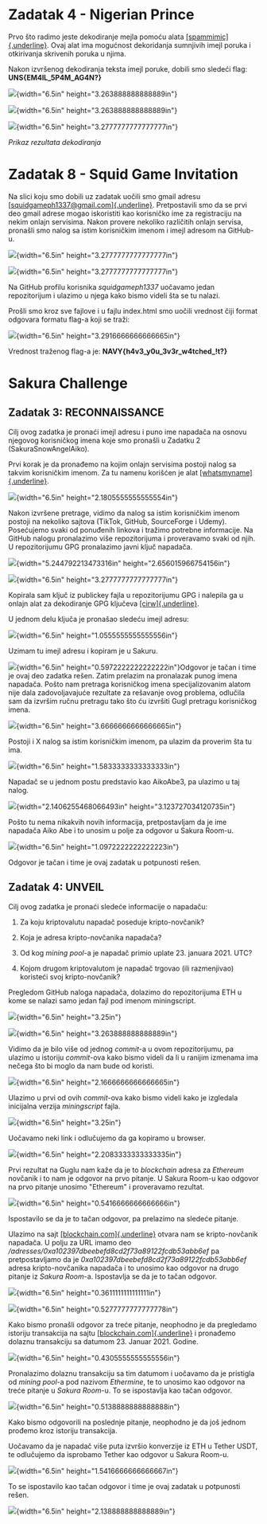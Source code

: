 # Zadatak 4 - Nigerian Prince

Prvo što radimo jeste dekodiranje mejla pomoću alata
[[spammimic]{.underline}](https://www.spammimic.com/decode.cgi). Ovaj
alat ima mogućnost dekoridanja sumnjivih imejl poruka i otkirivanja
skrivenih poruka u njima.

Nakon izvršenog dekodiranja teksta imejl poruke, dobili smo sledeći
flag: **UNS{EM4IL_5P4M_AG4N?}**

![](images/media/image20.png){width="6.5in"
height="3.263888888888889in"}

![](images/media/image6.png){width="6.5in" height="3.263888888888889in"}

![](images/media/image16.png){width="6.5in"
height="3.2777777777777777in"}

*Prikaz rezultata dekodiranja*

# Zadatak 8 - Squid Game Invitation

Na slici koju smo dobili uz zadatak uočili smo gmail adresu
[[squidgameph1337@gmail.com]{.underline}](mailto:squidgameph1337@gmail.com).
Pretpostavili smo da se prvi deo gmail adrese mogao iskoristiti kao
korisničko ime za registraciju na nekim onlajn servisima. Nakon provere
nekoliko različitih onlajn servisa, pronašli smo nalog sa istim
korisničkim imenom i imejl adresom na GitHub-u.

![](images/media/image22.png){width="6.5in"
height="3.2777777777777777in"}

![](images/media/image3.png){width="6.5in"
height="3.2777777777777777in"}

Na GitHub profilu korisnika *squidgameph1337* uočavamo jedan
repozitorijum i ulazimo u njega kako bismo videli šta se tu nalazi.

Prošli smo kroz sve fajlove i u fajlu index.html smo uočili vrednost
čiji format odgovara formatu flag-a koji se traži:

![](images/media/image25.png){width="6.5in"
height="3.2916666666666665in"}

Vrednost traženog flag-a je: **NAVY{h4v3_y0u_3v3r_w4tched\_!t?}**

# Sakura Challenge

## Zadatak 3: RECONNAISSANCE

Cilj ovog zadatka je pronaći imejl adresu i puno ime napadača na osnovu
njegovog korisničkog imena koje smo pronašli u Zadatku 2
(SakuraSnowAngelAiko).

Prvi korak je da pronađemo na kojim onlajn servisima postoji nalog sa
takvim korisničkim imenom. Za tu namenu korišćen je alat
[[whatsmyname]{.underline}](https://whatsmyname.me/).

![](images/media/image17.png){width="6.5in"
height="2.1805555555555554in"}

Nakon izvršene pretrage, vidimo da nalog sa istim korisničkim imenom
postoji na nekoliko sajtova (TikTok, GitHub, SourceForge i Udemy).
Posećujemo svaki od ponuđenih linkova i tražimo potrebne informacije. Na
GitHub nalogu pronalazimo više repozitorijuma i proveravamo svaki od
njih. U repozitorijumu GPG pronalazimo javni ključ napadača.

![](images/media/image23.png){width="5.244792213473316in"
height="2.656015966754156in"}

![](images/media/image11.png){width="6.5in"
height="3.2777777777777777in"}

Kopirala sam ključ iz publickey fajla u repozitorijumu GPG i nalepila ga
u onlajn alat za dekodiranje GPG ključeva
[[cirw]{.underline}](https://cirw.in/gpg-decoder/).

U jednom delu ključa je pronašao sledeću imejl adresu:

![](images/media/image19.png){width="6.5in"
height="1.0555555555555556in"}

Uzimam tu imejl adresu i kopiram je u Sakuru.

![](images/media/image14.png){width="6.5in"
height="0.5972222222222222in"}Odgovor je tačan i time je ovaj deo
zadatka rešen. Zatim prelazim na pronalazak punog imena napadača. Pošto
nam pretraga korisničkog imena specijalizovanim alatom nije dala
zadovoljavajuće rezultate za rešavanje ovog problema, odlučila sam da
izvršim ručnu pretragu tako što ću izvršiti Gugl pretragu korisničkog
imena.

![](images/media/image1.png){width="6.5in"
height="3.6666666666666665in"}

Postoji i X nalog sa istim korisničkim imenom, pa ulazim da proverim šta
tu ima.

![](images/media/image26.png){width="6.5in"
height="1.5833333333333333in"}

Napadač se u jednom postu predstavio kao AikoAbe3, pa ulazimo u taj
nalog.

![](images/media/image24.png){width="2.1406255468066493in"
height="3.123727034120735in"}

Pošto tu nema nikakvih novih informacija, pretpostavljam da je ime
napadača Aiko Abe i to unosim u polje za odgovor u Sakura Room-u.

![](images/media/image10.png){width="6.5in"
height="1.0972222222222223in"}

Odgovor je tačan i time je ovaj zadatak u potpunosti rešen.

## Zadatak 4: UNVEIL

Cilj ovog zadatka je pronaći sledeće informacije o napadaču:

1.  Za koju kriptovalutu napadač poseduje kripto-novčanik?

2.  Koja je adresa kripto-novčanika napadača?

3.  Od kog *mining pool*-a je napadač primio uplate 23. januara 2021.
    UTC?

4.  Kojom drugom kriptovalutom je napadač trgovao (ili razmenjivao)
    koristeći svoj kripto-novčanik?

Pregledom GitHub naloga napadača, dolazimo do repozitorijuma ETH u kome
se nalazi samo jedan fajl pod imenom miningscript.

![](images/media/image13.png){width="6.5in" height="3.25in"}

![](images/media/image4.png){width="6.5in" height="3.263888888888889in"}

Vidimo da je bilo više od jednog *commit*-a u ovom repozitorijumu, pa
ulazimo u istoriju *commit*-ova kako bismo videli da li u ranijim
izmenama ima nečega što bi moglo da nam bude od koristi.

![](images/media/image21.png){width="6.5in"
height="2.1666666666666665in"}

Ulazimo u prvi od ovih *commit*-ova kako bismo videli kako je izgledala
inicijalna verzija *miningscript* fajla.

![](images/media/image5.png){width="6.5in" height="3.25in"}

Uočavamo neki link i odlučujemo da ga kopiramo u browser.

![](images/media/image15.png){width="6.5in"
height="2.2083333333333335in"}

Prvi rezultat na Guglu nam kaže da je to *blockchain* adresa za
*Ethereum* novčanik i to nam je odgovor na prvo pitanje. U Sakura Room-u
kao odgovor na prvo pitanje unosimo "Ethereum" i proveravamo rezultat.

![](images/media/image7.png){width="6.5in"
height="0.5416666666666666in"}

Ispostavilo se da je to tačan odgovor, pa prelazimo na sledeće pitanje.

Ulazimo na sajt
[[blockchain.com]{.underline}](https://www.blockchain.com/explorer/addresses/eth/0xa102397dbeeBeFD8cD2F73A89122fCdB53abB6ef)
otvara nam se kripto-novčanik napadača. U polju za URL imamo deo
*/adresses/0xa102397dbeebefd8cd2f73a89122fcdb53abb6ef* pa
pretpostavljamo da je *0xa102397dbeebefd8cd2f73a89122fcdb53abb6ef*
adresa kripto-novčanika napadača i to unosimo kao odgovor na drugo
pitanje iz *Sakura Room*-a. Ispostavlja se da je to tačan odgovor.

![](images/media/image27.png){width="6.5in"
height="0.3611111111111111in"}

![](images/media/image8.png){width="6.5in"
height="0.5277777777777778in"}

Kako bismo pronašli odgovor za treće pitanje, neophodno je da pregledamo
istoriju transakcija na sajtu
[[blockchain.com]{.underline}](https://www.blockchain.com/explorer/addresses/eth/0xa102397dbeeBeFD8cD2F73A89122fCdB53abB6ef)
i pronađemo dolaznu transakciju sa datumom 23. Januar 2021. Godine.

![](images/media/image12.png){width="6.5in"
height="0.4305555555555556in"}

Pronalazimo dolaznu transakciju sa tim datumom i uočavamo da je
pristigla od *mining pool*-a pod nazivom *Ethermine*, te to unosimo kao
odgovor na treće pitanje u *Sakura Room*-u. To se ispostavlja kao tačan
odgovor.

![](images/media/image9.png){width="6.5in"
height="0.5138888888888888in"}

Kako bismo odgovorili na poslednje pitanje, neophodno je da još jednom
prođemo kroz istoriju transakcija.

Uočavamo da je napadač više puta izvršio konverzije iz ETH u Tether
USDT, te odlučujemo da isprobamo Tether kao odgovor u Sakura Room-u.

![](images/media/image18.png){width="6.5in"
height="1.5416666666666667in"}

To se ispostavilo kao tačan odgovor i time je ovaj zadatak u potpunosti
rešen.

![](images/media/image2.png){width="6.5in" height="2.138888888888889in"}
